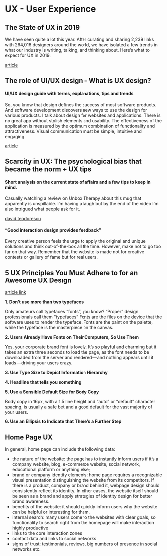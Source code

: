 # UX - User Experience

## The State of UX in 2019

We have seen quite a lot this year. After curating and sharing 2,239 links with 264,016 designers around the world, we have isolated a few trends in what our industry is writing, talking, and thinking about. Here’s what to expect for UX in 2019.

[article](https://trends.uxdesign.cc/)




## The role of UI/UX design - What is UX design?
#### UI/UX design guide with terms, explanations, tips and trends

So, you know that design defines the success of most software products. And software development discovers new ways to use the design for various products. I talk about design for websites and applications. There is no great app without stylish elements and usability. The effectiveness of the application is measured by the optimum combination of functionality and attractiveness. Visual communication must be simple, intuitive and engaging.

[article](https://medium.com/swlh/ui-ux-design-guide-with-terms-explanations-tips-and-trends-754b9356d914)



## Scarcity in UX: The psychological bias that became the norm + UX tips
####   Short analysis on the current state of affairs and a few tips to keep in mind.

Casually watching a review on Unbox Therapy about this mug that apparently is unspillable. I’m having a laugh but by the end of the video I’m also intrigued what people ask for it.

[david teodorescu](https://uxdesign.cc/scarcity-in-ux-the-psychological-bias-that-became-the-norm-3e666b749a9a)

#### **“Good interaction design provides feedback”**

Every creative person feels the urge to apply the original and unique solutions and think out-of-the-box all the time. However, make not to go too far on that way. Remember that the website is made not for creative contests or gallery of fame but for real users.

## 5 UX Principles You Must Adhere to for an Awesome UX Design
[article link](https://medium.com/quick-design/5-ux-principles-you-must-adhere-to-for-an-awesome-ux-design-25a9badb9d1d)

**1. Don’t use more than two typefaces**

Only amateurs call typefaces “fonts”, you know? “Proper” design professionals call them “typefaces” Fonts are the files on the device that the software uses to render the typeface. Fonts are the paint on the palette, while the typeface is the masterpiece on the canvas.

**2. Users Already Have Fonts on Their Computers, So Use Them**

Yes, your corporate brand font is lovely. It’s so playful and charming but it takes an extra three seconds to load the page, as the font needs to be downloaded from the server and rendered — and nothing appears until it loads — driving your users crazy.

**3. Use Type Size to Depict Information Hierarchy**

**4. Headline that tells you something**

**5. Use a Sensible Default Size for Body Copy**

Body copy in 16px, with a 1.5 line height and “auto” or “default” character spacing, is usually a safe bet and a good default for the vast majority of your users.

**6. Use an Ellipsis to Indicate that There’s a Further Step**


## Home Page UX

In general, home page can include the following data:
- the nature of the website: the page has to instantly inform users if it’s a company website, blog, e-commerce website, social network, educational platform or anything else;
- brand or company identity elements: home page requires a recognizable visual presentation distinguishing the website from its competitors. If there is a product, company or brand behind it, webpage design should consistently reflect its identity. In other cases, the website itself should be seen as a brand and apply strategies of identity design for better brand awareness.
- benefits of the website: it should quickly inform users why the website can be helpful or interesting for them.
- internal search: many users come to the websites with clear goals, so functionality to search right from the homepage will make interaction highly productive
- links to the core interaction zones
- contact data and links to social networks
- signs of trust: testimonials, reviews, big numbers of presence in social networks etc.

